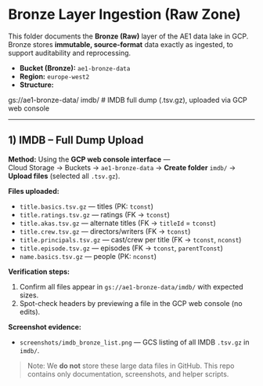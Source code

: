 # Bronze Layer Ingestion (Raw Zone)

This folder documents the **Bronze (Raw)** layer of the AE1 data lake in GCP.  
Bronze stores **immutable, source-format** data exactly as ingested, to support auditability and reprocessing.

- **Bucket (Bronze):** `ae1-bronze-data`
- **Region:** `europe-west2`
- **Structure:**

gs://ae1-bronze-data/
imdb/ # IMDB full dump (.tsv.gz), uploaded via GCP web console

---

## 1) IMDB – Full Dump Upload

**Method:** Using the **GCP web console interface** —  
Cloud Storage → Buckets → `ae1-bronze-data` → **Create folder** `imdb/` → **Upload files** (selected all `.tsv.gz`).

**Files uploaded:**
- `title.basics.tsv.gz` — titles (PK: `tconst`)
- `title.ratings.tsv.gz` — ratings (FK → `tconst`)
- `title.akas.tsv.gz` — alternate titles (FK → `titleId` = `tconst`)
- `title.crew.tsv.gz` — directors/writers (FK → `tconst`)
- `title.principals.tsv.gz` — cast/crew per title (FK → `tconst`, `nconst`)
- `title.episode.tsv.gz` — episodes (FK → `tconst`, `parentTconst`)
- `name.basics.tsv.gz` — people (PK: `nconst`)

**Verification steps:**
1. Confirm all files appear in `gs://ae1-bronze-data/imdb/` with expected sizes.
2. Spot-check headers by previewing a file in the GCP web console (no edits).

**Screenshot evidence:**
- `screenshots/imdb_bronze_list.png` — GCS listing of all IMDB `.tsv.gz` in `imdb/`.

> Note: We **do not** store these large data files in GitHub. This repo contains only documentation, screenshots, and helper scripts.


